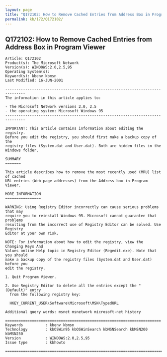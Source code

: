```yaml
---
layout: page
title: "Q172102: How to Remove Cached Entries from Address Box in Program Viewer"
permalink: kb/172/Q172102/
---
```


## Q172102: How to Remove Cached Entries from Address Box in Program Viewer

	Article: Q172102
	Product(s): The Microsoft Network
	Version(s): WINDOWS:2.0,2.5,95
	Operating System(s): 
	Keyword(s): kbenv kbmsn
	Last Modified: 16-JUN-2001
	
	-------------------------------------------------------------------------------
	The information in this article applies to:
	
	- The Microsoft Network versions 2.0, 2.5 
	- the operating system: Microsoft Windows 95 
	-------------------------------------------------------------------------------
	
	IMPORTANT: This article contains information about editing the registry.
	Before you edit the registry, you should first make a backup copy of the
	registry files (System.dat and User.dat). Both are hidden files in the
	Windows folder.
	
	SUMMARY
	=======
	
	This article describes how to remove the most recently used (MRU) list of cached
	URL entries (Web page addresses) from the Address box in Program Viewer.
	
	MORE INFORMATION
	================
	
	WARNING: Using Registry Editor incorrectly can cause serious problems that may
	require you to reinstall Windows 95. Microsoft cannot guarantee that problems
	resulting from the incorrect use of Registry Editor can be solved. Use Registry
	Editor at your own risk.
	
	NOTE: For information about how to edit the registry, view the Changing Keys And
	Values online Help topic in Registry Editor (Regedit.exe). Note that you should
	make a backup copy of the registry files (System.dat and User.dat) before you
	edit the registry.
	
	1. Quit Program Viewer.
	
	2. Use Registry Editor to delete all the entries except the "(Default)" entry
	  from the following registry key:
	
	  HKEY_CURRENT_USER\Software\Microsoft\MSN\TypedURL
	
	Additional query words: msnet msnetwork microsoft-net history
	
	======================================================================
	Keywords          : kbenv kbmsn 
	Technology        : kbOSWin95 kbOSWinSearch kbMSNSearch kbMSN200 kbMSN250
	Version           : WINDOWS:2.0,2.5,95
	Issue type        : kbhowto
	
	=============================================================================
	
